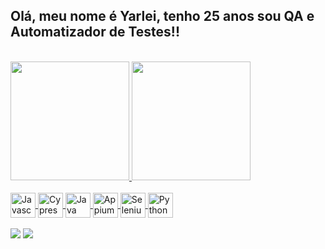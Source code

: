 ## Olá, meu nome é Yarlei, tenho 25 anos sou QA e Automatizador de Testes!!

<br>

<div>
  <a href="https://github.com/yarleicruz98">
  <img height="190em" src="https://github-readme-stats.vercel.app/api?username=yarleicruz98&show_icons=true&theme=radical"/>
  <img height="190em" src="https://github-readme-stats.vercel.app/api/top-langs/?username=yarleicruz98&layout=donut&langs_count=7&theme=radical"/>
</div>
    
<div style="display: "inline_block" flex; align-items: center ><br>
  <img align="center" alt="Javascript" height="40" width="40" src="https://cdn.jsdelivr.net/gh/devicons/devicon/icons/javascript/javascript-original.svg">
  <img align="center" alt="Cypress" height="40" width="40" src="https://cdn.discordapp.com/attachments/1001284237221171221/1167452259672674325/channels4_profile-PhotoRoom.png-PhotoRoom.png?ex=654e2da4">
  <img align="center" alt="Java" height="40" width="40" src="https://cdn.jsdelivr.net/gh/devicons/devicon/icons/java/java-original.svg">
  <img align="center" alt="Appium" height="40" width="40" src="https://static-00.iconduck.com/assets.00/appium-icon-2044x2048-8eq3vjix.png">
  <img align="center" alt="Selenium" height="40" width="40" src="https://upload.wikimedia.org/wikipedia/commons/d/d5/Selenium_Logo.png">
  <img align="center" alt="Python" height="40" width="40" src="https://cdn.jsdelivr.net/gh/devicons/devicon/icons/python/python-original.svg">
</div>

<br>

<div> 
  <a href = "mailto:yarleicruz1998@gmail.com"><img src="https://img.shields.io/badge/-Gmail-%23333?style=for-the-badge&logo=gmail&logoColor=white" target="_blank"></a>
  <a href="https://www.linkedin.com/in/yarleicruz98/" target="_blank"><img src="https://img.shields.io/badge/-LinkedIn-%230077B5?style=for-the-badge&logo=linkedin&logoColor=white" target="_blank"></a> 
</div>
